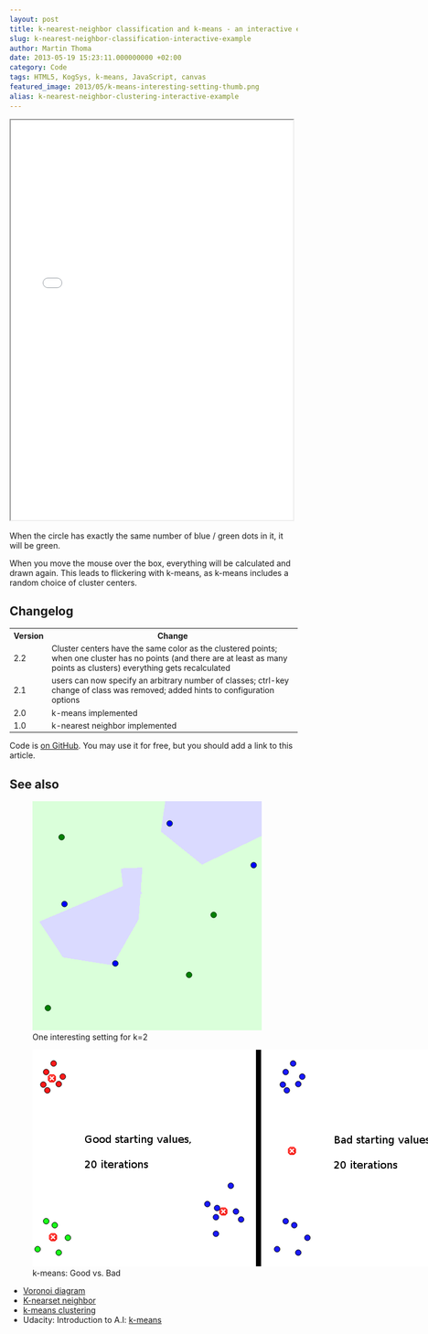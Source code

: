 ```yaml
---
layout: post
title: k-nearest-neighbor classification and k-means - an interactive example
slug: k-nearest-neighbor-classification-interactive-example
author: Martin Thoma
date: 2013-05-19 15:23:11.000000000 +02:00
category: Code
tags: HTML5, KogSys, k-means, JavaScript, canvas
featured_image: 2013/05/k-means-interesting-setting-thumb.png
alias: k-nearest-neighbor-clustering-interactive-example
---
```

<iframe src="../html5/clustering/clustering.htm" width="98%" height="700px"></iframe>

When the circle has exactly the same number of blue / green dots in it, it will
be green.

When you move the mouse over the box, everything will be calculated and drawn
again. This leads to flickering with k-means, as k-means includes a random
choice of cluster centers.

<h2>Changelog</h2>
<table>
  <tr>
    <th>Version</th>
    <th>Change</th>
  </tr>
  <tr>
    <td><span class="hint" title="974b52110126bfd7169622c7041506f56beae1cf">2.2</span></td>
    <td>Cluster centers have the same color as the clustered points; when one cluster has no points (and there are at least as many points as clusters) everything gets recalculated</td>
  </tr>
  <tr>
    <td><span class="hint" title="1c37b0a860a419668e54c3c6c6189148485d3ea5">2.1</span></td>
    <td>users can now specify an arbitrary number of classes; ctrl-key change of class was removed; added hints to configuration options</td>
  </tr>
  <tr>
    <td><span class="hint" title="4ed5997089...">2.0</span></td>
    <td>k-means implemented</td>
  </tr>
  <tr>
    <td>1.0</td>
    <td>k-nearest neighbor implemented</td>
  </tr>
</table>

Code is <a href="https://github.com/MartinThoma/algorithms/tree/master/k-nearest-neighbor">on GitHub</a>.
You may use it for free, but you should add a link to this article.

<h2>See also</h2>

<figure class="aligncenter">
            <a href="../images/2013/05/k-nearest-neighbor-interesting-setting.png"><img src="../images/2013/05/k-nearest-neighbor-interesting-setting.png" alt="One interesting setting for k=2" style="max-width:401px;max-height:401px" class="size-full wp-image-66811"/></a>
            <figcaption class="text-center">One interesting setting for k=2</figcaption>
        </figure>

<figure class="aligncenter">
            <a href="../images/2013/05/k-means-good-vs-bad.png"><img src="../images/2013/05/k-means-good-vs-bad.png" alt="k-means: Good vs. Bad" style="max-width:800px;max-height:379px" class="size-full wp-image-67701"/></a>
            <figcaption class="text-center">k-means: Good vs. Bad</figcaption>
        </figure>

<ul>
  <li><a href="http://en.wikipedia.org/wiki/Voronoi_diagram">Voronoi diagram</a></li>
  <li><a href="http://en.wikipedia.org/wiki/K-nearest_neighbors_algorithm">K-nearset neighbor</a></li>
  <li><a href="http://en.wikipedia.org/wiki/K-means_clustering">k-means clustering</a></li>
  <li>Udacity: Introduction to A.I: <a href="https://www.youtube.com/watch?v=zaKjh2N8jN4">k-means</a></li>
</ul>
